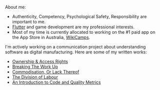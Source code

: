 About me:
- Authenticity, Competency, Psychological Safety, Responsibility are important to me.
- [Flutter](https://flutter.dev/) and game development are my professional interests.
- Most of my time is currently allocated to working on the #1 paid app on the App Store in Australia, [WikiCamps](https://apps.apple.com/au/app/wikicamps-australia/id505365608).

I'm actively working on a communication project about understanding software as digital manufacturing. Here are some of my written works:
- [Ownership & Access Rights](https://blog.markvideon.dev/ownership-and-access-rights/)
- [Breaking The Work Up](https://blog.markvideon.dev/breaking-the-work-up/)
- [Commodisation, Or Lack Thereof](https://blog.markvideon.dev/commoditisation-or-lack-thereof/)
- [The Division of Labour](https://blog.markvideon.dev/the-division-of-labour/)
- [An Introduction to Code and Quality Metrics](https://blog.markvideon.dev/an-introduction-to-code-and-quality-metrics/)


<!--
**markvideon/markvideon** is a ✨ _special_ ✨ repository because its `README.md` (this file) appears on your GitHub profile.

Here are some ideas to get you started:

- 🔭 I’m currently working on ...
- 🌱 I’m currently learning ...
- 👯 I’m looking to collaborate on ...
- 🤔 I’m looking for help with ...
- 💬 Ask me about ...
- 📫 How to reach me: ...
- 😄 Pronouns: ...
- ⚡ Fun fact: ...
-->
